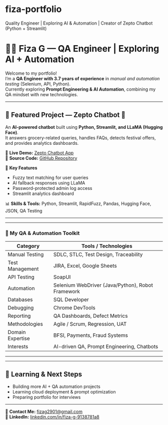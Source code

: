 # fiza-portfolio
Quality  Engineer | Exploring AI &amp; Automation | Creator of Zepto Chatbot (Python + Streamlit)
# 👩‍💻 Fiza G — QA Engineer | Exploring AI + Automation  

Welcome to my portfolio!  
I’m a **QA Engineer with 3.7 years of experience** in *manual and automation testing* (Selenium, API, Python).  
Currently exploring **Prompt Engineering & AI Automation**, combining my QA mindset with new technologies.  

---

## 🧠 Featured Project — Zepto Chatbot 🛒  
An **AI-powered chatbot** built using **Python, Streamlit, and LLaMA (Hugging Face)**.  
It answers grocery-related queries, handles FAQs, detects festival offers, and provides analytics dashboards.  

🔗 **Live Demo:** [Zepto Chatbot App](https://zepto-chatbot-demogit-ajbvzf5zvv975bhfzxth6s.streamlit.app/)  
📂 **Source Code:** [GitHub Repository](https://github.com/Fizag-demo/zepto-chatbot-demo)  

🧩 **Key Features**
- Fuzzy text matching for user queries  
- AI fallback responses using LLaMA  
- Password-protected admin log access  
- Streamlit analytics dashboard  

📊 **Skills & Tools:** Python, Streamlit, RapidFuzz, Pandas, Hugging Face, JSON, QA Testing  

---

---

### 🧰 My QA & Automation Toolkit

| Category | Tools / Technologies |
|-----------|----------------------|
| Manual Testing | SDLC, STLC, Test Design, Traceability |
| Test Management | JIRA, Excel, Google Sheets |
| API Testing | SoapUI |
| Automation | Selenium WebDriver (Java/Python), Robot Framework |
| Databases | SQL Developer |
| Debugging | Chrome DevTools |
| Reporting | QA Dashboards, Defect Metrics |
| Methodologies | Agile / Scrum, Regression, UAT |
| Domain Expertise | BFSI, Payments, Fraud Systems |
| Interests | AI-driven QA, Prompt Engineering, Chatbots |

---
  

---

## 🌱 Learning & Next Steps
- Building more AI + QA automation projects  
- Learning cloud deployment & prompt optimization  
- Preparing portfolio for interviews  

---

📧 **Contact Me:** [fizag2901@gmail.com](mailto:fizag2901@gmail.com)  
🔗 **LinkedIn:** [linkedin.com/in/fiza-g-9138781a8](https://linkedin.com/in/fiza-g-9138781a8)
